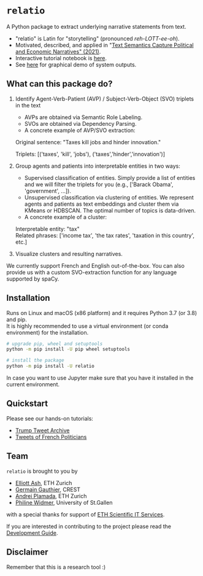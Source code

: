 # `relatio`

A Python package to extract underlying narrative statements from text. 

* "relatio" is Latin for "storytelling" (pronounced _reh-LOTT-ee-oh_).
* Motivated, described, and applied in "[Text Semantics Capture Political and Economic Narratives" (2021)](https://arxiv.org/abs/2108.01720).
* Interactive tutorial notebook is [here](https://colab.research.google.com/github/relatio-nlp/relatio/blob/master/tutorial/tutorial_english.ipynb).
* See [here](https://sites.google.com/view/trump-narratives/trump-tweet-archive) for graphical demo of system outputs.

## What can this package do?

1. Identify Agent-Verb-Patient (AVP) / Subject-Verb-Object (SVO) triplets in the text

    - AVPs are obtained via Semantic Role Labeling.
    - SVOs are obtained via Dependency Parsing.
    - A concrete example of AVP/SVO extraction: 
    
    Original sentence: "Taxes kill jobs and hinder innovation."

    Triplets: [('taxes', 'kill', 'jobs'), ('taxes','hinder','innovation')]

2. Group agents and patients into interpretable entities in two ways:

    - Supervised classification of entities. Simply provide a list of entities and we will filter the triplets for you (e.g., ['Barack Obama', 'government', ...]).
    - Unsupervised classification via clustering of entities. We represent agents and patients as text embeddings and cluster them via KMeans or HDBSCAN. The optimal number of topics is data-driven.
    - A concrete example of a cluster:

    Interpretable entity: "tax"  
    Related phrases: ['income tax', 'the tax rates', 'taxation in this country', etc.]

3. Visualize clusters and resulting narratives.

We currently support French and English out-of-the-box. You can also provide us with a custom SVO-extraction function for any language supported by spaCy.

## Installation

Runs on Linux and macOS (x86 platform) and it requires Python 3.7 (or 3.8) and pip.  
It is highly recommended to use a virtual environment (or conda environment) for the installation.

```bash
# upgrade pip, wheel and setuptools
python -m pip install -U pip wheel setuptools

# install the package
python -m pip install -U relatio
```

In case you want to use Jupyter make sure that you have it installed in the current environment.

## Quickstart 

Please see our hands-on tutorials:
* [Trump Tweet Archive](./tutorial/tutorial_english.ipynb)
* [Tweets of French Politicians](./tutorial/tutorial_french.ipynb)

## Team

`relatio` is brought to you by

* [Elliott Ash](elliottash.com), ETH Zurich
* [Germain Gauthier](https://pinchofdata.github.io/germaingauthier/), CREST
* [Andrei Plamada](https://www.linkedin.com/in/andreiplamada), ETH Zurich
* [Philine Widmer](https://philinew.github.io/), University of St.Gallen

with a special thanks for support of [ETH Scientific IT Services](https://sis.id.ethz.ch/).

If you are interested in contributing to the project please read the [Development Guide](./doc/Development.md).

## Disclaimer

Remember that this is a research tool :)
